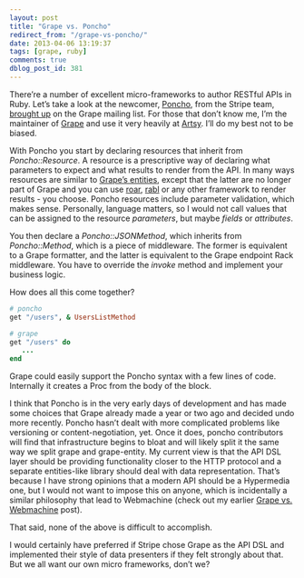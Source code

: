 ```yaml
---
layout: post
title: "Grape vs. Poncho"
redirect_from: "/grape-vs-poncho/"
date: 2013-04-06 13:19:37
tags: [grape, ruby]
comments: true
dblog_post_id: 381
---
```

There’re a number of excellent micro-frameworks to author RESTful APIs in Ruby. Let’s take a look at the newcomer, [Poncho](https://github.com/stripe/poncho), from the Stripe team, [brought up](https://groups.google.com/forum/?fromgroups=#!topic/ruby-grape/4oEnuDA9e-8) on the Grape mailing list. For those that don’t know me, I’m the maintainer of [Grape](https://github.com/intridea/grape) and use it very heavily at [Artsy](http://artsy.net/). I’ll do my best not to be biased.

With Poncho you start by declaring resources that inherit from _Poncho::Resource_. A resource is a prescriptive way of declaring what parameters to expect and what results to render from the API. In many ways resources are similar to [Grape’s entities](https://github.com/intridea/grape-entity), except that the latter are no longer part of Grape and you can use [roar](https://github.com/apotonick/roar), [rabl](https://github.com/nesquena/rabl) or any other framework to render results - you choose. Poncho resources include parameter validation, which makes sense. Personally, language matters, so I would not call values that can be assigned to the resource _parameters_, but maybe _fields_ or _attributes_.

You then declare a _Poncho::JSONMethod_, which inherits from _Poncho::Method_, which is a piece of middleware. The former is equivalent to a Grape formatter, and the latter is equivalent to the Grape endpoint Rack middleware. You have to override the _invoke_ method and implement your business logic.

How does all this come together?

```ruby
# poncho
get "/users", & UsersListMethod
```

```ruby
# grape
get "/users" do
   ...
end
```

Grape could easily support the Poncho syntax with a few lines of code. Internally it creates a Proc from the body of the block.

I think that Poncho is in the very early days of development and has made some choices that Grape already made a year or two ago and decided undo more recently. Poncho hasn’t dealt with more complicated problems like versioning or content-negotiation, yet. Once it does, poncho contributors will find that infrastructure begins to bloat and will likely split it the same way we split grape and grape-entity. My current view is that the API DSL layer should be providing functionality closer to the HTTP protocol and a separate entities-like library should deal with data representation. That’s because I have strong opinions that a modern API should be a Hypermedia one, but I would not want to impose this on anyone, which is incidentally a similar philosophy that lead to  Webmachine (check out my earlier [Grape vs. Webmachine](http://code.dblock.org/grape-vs-webmachine) post).

That said, none of the above is difficult to accomplish.

I would certainly have preferred if Stripe chose Grape as the API DSL and implemented their style of data presenters if they felt strongly about that. But we all want our own micro frameworks, don’t we?
